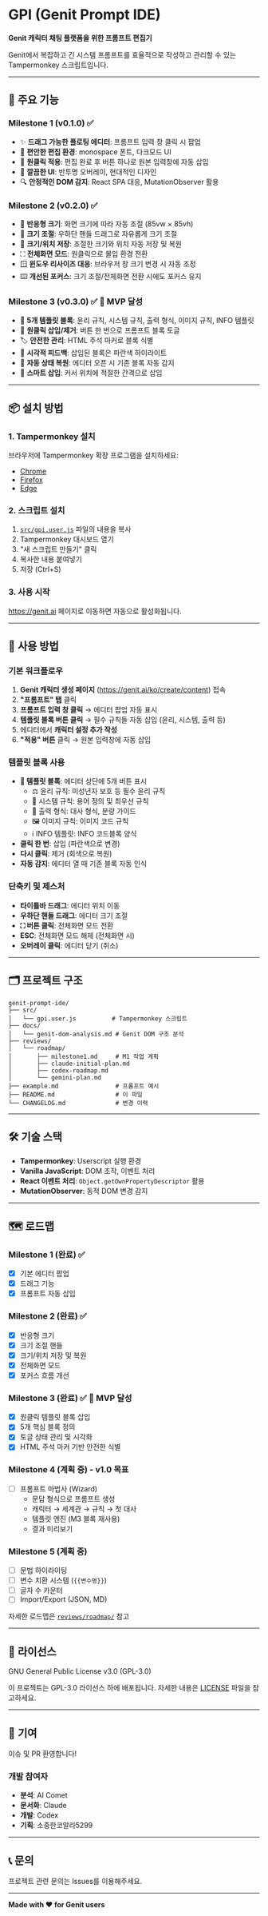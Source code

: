 # GPI (Genit Prompt IDE)

**Genit 캐릭터 채팅 플랫폼을 위한 프롬프트 편집기**

Genit에서 복잡하고 긴 시스템 프롬프트를 효율적으로 작성하고 관리할 수 있는 Tampermonkey 스크립트입니다.

---

## 🎯 주요 기능

### Milestone 1 (v0.1.0) ✅
- ✨ **드래그 가능한 플로팅 에디터**: 프롬프트 입력 창 클릭 시 팝업
- 📝 **편안한 편집 환경**: monospace 폰트, 다크모드 UI
- 🔄 **원클릭 적용**: 편집 완료 후 버튼 하나로 원본 입력창에 자동 삽입
- 🎨 **깔끔한 UI**: 반투명 오버레이, 현대적인 디자인
- 🔍 **안정적인 DOM 감지**: React SPA 대응, MutationObserver 활용

### Milestone 2 (v0.2.0) ✅
- 📏 **반응형 크기**: 화면 크기에 따라 자동 조절 (85vw × 85vh)
- 📐 **크기 조절**: 우하단 핸들 드래그로 자유롭게 크기 조절
- 💾 **크기/위치 저장**: 조절한 크기와 위치 자동 저장 및 복원
- ⛶ **전체화면 모드**: 원클릭으로 몰입 환경 전환
- 🪟 **윈도우 리사이즈 대응**: 브라우저 창 크기 변경 시 자동 조정
- ⌨️ **개선된 포커스**: 크기 조절/전체화면 전환 시에도 포커스 유지

### Milestone 3 (v0.3.0) ✅ 🎯 **MVP 달성**
- 🧩 **5개 템플릿 블록**: 윤리 규칙, 시스템 규칙, 출력 형식, 이미지 규칙, INFO 템플릿
- 🔘 **원클릭 삽입/제거**: 버튼 한 번으로 프롬프트 블록 토글
- 🏷️ **안전한 관리**: HTML 주석 마커로 블록 식별
- 🎨 **시각적 피드백**: 삽입된 블록은 파란색 하이라이트
- 🔄 **자동 상태 복원**: 에디터 오픈 시 기존 블록 자동 감지
- 📍 **스마트 삽입**: 커서 위치에 적절한 간격으로 삽입

---

## 📦 설치 방법

### 1. Tampermonkey 설치
브라우저에 Tampermonkey 확장 프로그램을 설치하세요:
- [Chrome](https://chrome.google.com/webstore/detail/tampermonkey/dhdgffkkebhmkfjojejmpbldmpobfkfo)
- [Firefox](https://addons.mozilla.org/firefox/addon/tampermonkey/)
- [Edge](https://microsoftedge.microsoft.com/addons/detail/tampermonkey/iikmkjmpaadaobahmlepeloendndfphd)

### 2. 스크립트 설치
1. [`src/gpi.user.js`](./src/gpi.user.js) 파일의 내용을 복사
2. Tampermonkey 대시보드 열기
3. "새 스크립트 만들기" 클릭
4. 복사한 내용 붙여넣기
5. 저장 (Ctrl+S)

### 3. 사용 시작
https://genit.ai 페이지로 이동하면 자동으로 활성화됩니다.

---

## 🚀 사용 방법

### 기본 워크플로우
1. **Genit 캐릭터 생성 페이지** (https://genit.ai/ko/create/content) 접속
2. **"프롬프트" 탭** 클릭
3. **프롬프트 입력 창 클릭** → 에디터 팝업 자동 표시
4. **템플릿 블록 버튼 클릭** → 필수 규칙들 자동 삽입 (윤리, 시스템, 출력 등)
5. 에디터에서 **캐릭터 설정 추가 작성**
6. **"적용" 버튼** 클릭 → 원본 입력창에 자동 삽입

### 템플릿 블록 사용
- **🧩 템플릿 블록**: 에디터 상단에 5개 버튼 표시
  - ⚖️ 윤리 규칙: 미성년자 보호 등 필수 윤리 규칙
  - 🤖 시스템 규칙: 용어 정의 및 최우선 규칙
  - 📝 출력 형식: 대사 형식, 분량 가이드
  - 🖼️ 이미지 규칙: 이미지 코드 규칙
  - ℹ️ INFO 템플릿: INFO 코드블록 양식
- **클릭 한 번**: 삽입 (파란색으로 변경)
- **다시 클릭**: 제거 (회색으로 복원)
- **자동 감지**: 에디터 열 때 기존 블록 자동 인식

### 단축키 및 제스처
- **타이틀바 드래그**: 에디터 위치 이동
- **우하단 핸들 드래그**: 에디터 크기 조절
- **⛶ 버튼 클릭**: 전체화면 모드 전환
- **ESC**: 전체화면 모드 해제 (전체화면 시)
- **오버레이 클릭**: 에디터 닫기 (취소)

---

## 🗂️ 프로젝트 구조

```
genit-prompt-ide/
├── src/
│   └── gpi.user.js          # Tampermonkey 스크립트
├── docs/
│   └── genit-dom-analysis.md # Genit DOM 구조 분석
├── reviews/
│   └── roadmap/
│       ├── milestone1.md     # M1 작업 계획
│       ├── claude-initial-plan.md
│       ├── codex-roadmap.md
│       └── gemini-plan.md
├── example.md                # 프롬프트 예시
├── README.md                 # 이 파일
└── CHANGELOG.md              # 변경 이력
```

---

## 🛠️ 기술 스택

- **Tampermonkey**: Userscript 실행 환경
- **Vanilla JavaScript**: DOM 조작, 이벤트 처리
- **React 이벤트 처리**: `Object.getOwnPropertyDescriptor` 활용
- **MutationObserver**: 동적 DOM 변경 감지

---

## 🗺️ 로드맵

### Milestone 1 (완료) ✅
- [x] 기본 에디터 팝업
- [x] 드래그 기능
- [x] 프롬프트 자동 삽입

### Milestone 2 (완료) ✅
- [x] 반응형 크기
- [x] 크기 조절 핸들
- [x] 크기/위치 저장 및 복원
- [x] 전체화면 모드
- [x] 포커스 흐름 개선

### Milestone 3 (완료) ✅ 🎯 **MVP 달성**
- [x] 원클릭 템플릿 블록 삽입
- [x] 5개 핵심 블록 정의
- [x] 토글 상태 관리 및 시각화
- [x] HTML 주석 마커 기반 안전한 식별

### Milestone 4 (계획 중) - **v1.0 목표**
- [ ] 프롬프트 마법사 (Wizard)
  - 문답 형식으로 프롬프트 생성
  - 캐릭터 → 세계관 → 규칙 → 첫 대사
  - 템플릿 엔진 (M3 블록 재사용)
  - 결과 미리보기

### Milestone 5 (계획 중)
- [ ] 문법 하이라이팅
- [ ] 변수 치환 시스템 (`{{변수명}}`)
- [ ] 글자 수 카운터
- [ ] Import/Export (JSON, MD)

자세한 로드맵은 [`reviews/roadmap/`](./reviews/roadmap/) 참고

---

## 📄 라이선스

GNU General Public License v3.0 (GPL-3.0)

이 프로젝트는 GPL-3.0 라이선스 하에 배포됩니다. 자세한 내용은 [LICENSE](./LICENSE) 파일을 참고하세요.

---

## 🤝 기여

이슈 및 PR 환영합니다!

### 개발 참여자
- **분석**: AI Comet
- **문서화**: Claude
- **개발**: Codex
- **기획**: 소중한코알라5299

---

## 📞 문의

프로젝트 관련 문의는 Issues를 이용해주세요.

---

**Made with ❤️ for Genit users**
